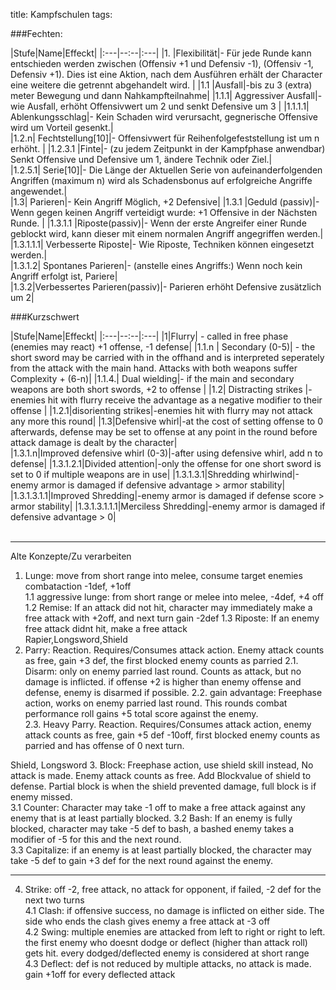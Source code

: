 title: Kampfschulen
tags: 

###Fechten: 
&nbsp;

|Stufe|Name|Effeckt|
|:---|--:--|:---| 
|1. |Flexibilität|- Für jede Runde kann entschieden werden zwischen (Offensiv +1 und Defensiv -1), (Offensiv -1, Defensiv +1). Dies ist eine Aktion, nach dem Ausführen erhält der Character eine weitere die getrennt abgehandelt wird. | 
|1.1 |Ausfall|-bis zu 3 (extra) meter Bewegung und dann Nahkampfteilnahme|
|1.1.1| Aggressiver Ausfall|- wie Ausfall, erhöht Offensivwert um 2 und senkt Defensive um 3 | 
|1.1.1.1| Ablenkungsschlag|- Kein Schaden wird verursacht, gegnerische Offensive wird um Vorteil gesenkt.|   
|1.2.n| Fechtstellung[10]|- Offensivwert für Reihenfolgefeststellung ist um n erhöht. | 
|1.2.3.1 |Finte|- (zu jedem Zeitpunkt in der Kampfphase anwendbar) Senkt Offensive und Defensive um 1, ändere Technik oder Ziel.|  
|1.2.5.1| Serie[10]|- Die Länge der Aktuellen Serie von aufeinanderfolgenden Angriffen (maximum n) wird als Schadensbonus auf erfolgreiche Angriffe angewendet.|  
|1.3| Parieren|- Kein Angriff Möglich, +2 Defensive| 
|1.3.1 |Geduld (passiv)|- Wenn gegen keinen Angriff verteidigt wurde: +1 Offensive in der Nächsten Runde. | 
|1.3.1.1 |Riposte(passiv)|- Wenn der erste Angreifer einer Runde geblockt wird, kann dieser mit einem normalen Angriff angegriffen werden.|   
|1.3.1.1.1| Verbesserte Riposte|- Wie Riposte, Techniken können eingesetzt werden.|  
|1.3.1.2| Spontanes Parieren|- (anstelle eines Angriffs:) Wenn noch kein Angriff erfolgt ist, Pariere|  
|1.3.2|Verbessertes Parieren(passiv)|- Parieren erhöht Defensive zusätzlich um 2| 
&nbsp;


###Kurzschwert
&nbsp;

|Stufe|Name|Effeckt|
|:---|--:--|:---|
|1|Flurry| - called in free phase (enemies may react) +1 offense, -1 defense|
|1.1.n | Secondary (0-5)| - the short sword may be carried with in the  offhand and is interpreted seperately from the attack with the main  hand. Attacks with both weapons suffer Complexity + (6-n)|
|1.1.4.| Dual wielding|- if the main and secondary weapons are both short swords, +2 to offense | 
|1.2|  Distracting strikes |- enemies hit with flurry receive the advantage as a negative modifier to their offense | 
|1.2.1|disorienting strikes|-enemies hit with flurry may not attack any more this round| 
|1.3|Defensive whirl|-at the cost of setting offense to 0 afterwards, defense may be set to offense at any point in the round before attack damage is dealt by the character|  
|1.3.1.n|Improved defensive whirl (0-3)|-after using defensive whirl, add n to defense|
|1.3.1.2.1|Divided attention|-only the offense for one short sword is set to 0 if multiple weapons are in use|
|1.3.1.3.1|Shredding whirlwind|-enemy armor is damaged if defensive advantage > armor stability|
|1.3.1.3.1.1|Improved Shredding|-enemy armor is damaged if defense score > armor stability|
|1.3.1.3.1.1.1|Merciless Shredding|-enemy armor is damaged if defensive advantage > 0|  
&nbsp;
___
Alte Konzepte/Zu verarbeiten  

1. Lunge:  move from short range into melee, consume target enemies combataction -1def, +1off  
     1.1 aggressive lunge: from short range or melee into melee, -4def, +4 off  
     1.2 Remise: If an attack did not hit, character may immediately make a free attack with +2off, and next turn gain -2def 
     1.3 Riposte: If an enemy free attack didnt hit, make a free attack  
Rapier,Longsword,Shield
2. Parry: Reaction. Requires/Consumes attack action. Enemy attack counts as free, gain +3 def, the first blocked enemy counts as parried
     2.1. Disarm: only on enemy parried last round. Counts as attack, but no damage is inflicted. if offense +2 is higher than enemy offense and defense, enemy is disarmed if possible.
     2.2. gain advantage: Freephase action, works on enemy parried last round. This rounds combat performance roll gains +5 total score against the enemy.  
     2.3. Heavy Parry. Reaction. Requires/Consumes attack action, enemy attack counts as free, gain +5 def -10off, first blocked enemy counts as parried and has offense of 0 next turn.  

Shield, Longsword
3. Block: Freephase action, use shield skill instead, No attack is made. Enemy attack counts as free. Add Blockvalue of shield to defense. Partial block is when the shield prevented damage, full block is if enemy missed.   
     3.1 Counter: Character may take -1 off to make a free attack against any enemy that is at least partially blocked.
     3.2 Bash: If an enemy is fully blocked, character may take -5 def to bash, a bashed enemy takes a modifier of -5 for this and the next round.  
     3.3 Capitalize: if an enemy is at least partially blocked, the character may take -5 def to gain +3 def for the next round against the enemy.

  ___
4. Strike: off -2, free attack, no attack for opponent, if failed, -2 def for the next two turns  
     4.1 Clash: if offensive success, no damage is inflicted on either side. The side who ends the clash gives enemy a free attack at -3 off  
     4.2 Swing: multiple enemies are attacked from left to right or right to left. the first enemy who doesnt dodge or deflect (higher than attack roll) gets hit. every dodged/deflected enemy is considered at short range  
     4.3 Deflect: def is not reduced by multiple attacks, no attack is made. gain +1off for every deflected attack  
